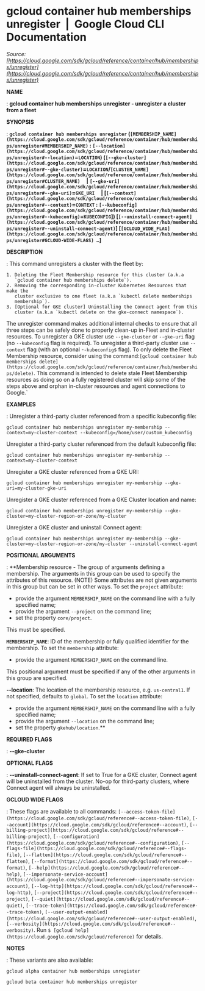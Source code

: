 # gcloud container hub memberships unregister  |  Google Cloud CLI Documentation

*Source: [https://cloud.google.com/sdk/gcloud/reference/container/hub/memberships/unregister](https://cloud.google.com/sdk/gcloud/reference/container/hub/memberships/unregister)*

**NAME**

: **gcloud container hub memberships unregister - unregister a cluster from a fleet**

**SYNOPSIS**

: **`gcloud container hub memberships unregister` (`[MEMBERSHIP_NAME](https://cloud.google.com/sdk/gcloud/reference/container/hub/memberships/unregister#MEMBERSHIP_NAME)` : `[--location](https://cloud.google.com/sdk/gcloud/reference/container/hub/memberships/unregister#--location)`=`LOCATION`) (`[--gke-cluster](https://cloud.google.com/sdk/gcloud/reference/container/hub/memberships/unregister#--gke-cluster)`=`LOCATION`/`[CLUSTER_NAME](https://cloud.google.com/sdk/gcloud/reference/container/hub/memberships/unregister#CLUSTER_NAME)`     | `[--gke-uri](https://cloud.google.com/sdk/gcloud/reference/container/hub/memberships/unregister#--gke-uri)`=`GKE_URI`     | [`[--context](https://cloud.google.com/sdk/gcloud/reference/container/hub/memberships/unregister#--context)`=`CONTEXT` : `[--kubeconfig](https://cloud.google.com/sdk/gcloud/reference/container/hub/memberships/unregister#--kubeconfig)`=`KUBECONFIG`]) [`[--uninstall-connect-agent](https://cloud.google.com/sdk/gcloud/reference/container/hub/memberships/unregister#--uninstall-connect-agent)`] [`[GCLOUD_WIDE_FLAG](https://cloud.google.com/sdk/gcloud/reference/container/hub/memberships/unregister#GCLOUD-WIDE-FLAGS) …`]**

**DESCRIPTION**

: This command unregisters a cluster with the fleet by:

```
1. Deleting the Fleet Membership resource for this cluster (a.k.a
   `gcloud container hub memberships delete`).
2. Removing the corresponding in-cluster Kubernetes Resources that make the
   cluster exclusive to one fleet (a.k.a `kubectl delete memberships
   membership`).
3. [Optional for GKE cluster] Uninstalling the Connect agent from this
   cluster (a.k.a `kubectl delete on the gke-connect namespace`).
```

The unregister command makes additional internal checks to ensure that all three
steps can be safely done to properly clean-up in-Fleet and in-cluster resources.
To unregister a GKE cluster use `--gke-cluster` or
`--gke-uri` flag (no `--kubeconfig` flag is required).
To unregister a third-party cluster use `--context` flag (with an
optional -`-kubeconfig`s flag).
To only delete the Fleet Membership resource, consider using the command:`[gcloud
container hub memberships delete](https://cloud.google.com/sdk/gcloud/reference/container/hub/memberships/delete)`. This command is intended to delete
stale Fleet Membership resources as doing so on a fully registered cluster will
skip some of the steps above and orphan in-cluster resources and agent
connections to Google.`

**EXAMPLES**

: Unregister a third-party cluster referenced from a specific kubeconfig file:

```
gcloud container hub memberships unregister my-membership --context=my-cluster-context --kubeconfig=/home/user/custom_kubeconfig
```

Unregister a third-party cluster referenced from the default kubeconfig file:

```
gcloud container hub memberships unregister my-membership --context=my-cluster-context
```

Unregister a GKE cluster referenced from a GKE URI:

```
gcloud container hub memberships unregister my-membership --gke-uri=my-cluster-gke-uri
```

Unregister a GKE cluster referenced from a GKE Cluster location and name:

```
gcloud container hub memberships unregister my-membership --gke-cluster=my-cluster-region-or-zone/my-cluster
```

Unregister a GKE cluster and uninstall Connect agent:

```
gcloud container hub memberships unregister my-membership --gke-cluster=my-cluster-region-or-zone/my-cluster --uninstall-connect-agent
```

**POSITIONAL ARGUMENTS**

: **Membership resource - The group of arguments defining a membership. The
arguments in this group can be used to specify the attributes of this resource.
(NOTE) Some attributes are not given arguments in this group but can be set in
other ways.
To set the `project` attribute:

- provide the argument `MEMBERSHIP_NAME` on the command line with a
fully specified name;
- provide the argument `--project` on the command line;
- set the property `core/project`.

This must be specified.

**`MEMBERSHIP_NAME`**:
ID of the membership or fully qualified identifier for the membership.
To set the `membership` attribute:

- provide the argument `MEMBERSHIP_NAME` on the command line.

This positional argument must be specified if any of the other arguments in this
group are specified.

**--location**:
The location of the membership resource, e.g. `us-central1`. If not
specified, defaults to `global`.
To set the `location` attribute:

- provide the argument `MEMBERSHIP_NAME` on the command line with a
fully specified name;
- provide the argument `--location` on the command line;
- set the property `gkehub/location`.**

**REQUIRED FLAGS**

: **--gke-cluster**

**OPTIONAL FLAGS**

: **--uninstall-connect-agent**:
If set to True for a GKE cluster, Connect agent will be uninstalled from the
cluster. No-op for third-party clusters, where Connect agent will always be
uninstalled.

**GCLOUD WIDE FLAGS**

: These flags are available to all commands: `[--access-token-file](https://cloud.google.com/sdk/gcloud/reference#--access-token-file)`,
`[--account](https://cloud.google.com/sdk/gcloud/reference#--account)`, `[--billing-project](https://cloud.google.com/sdk/gcloud/reference#--billing-project)`,
`[--configuration](https://cloud.google.com/sdk/gcloud/reference#--configuration)`,
`[--flags-file](https://cloud.google.com/sdk/gcloud/reference#--flags-file)`,
`[--flatten](https://cloud.google.com/sdk/gcloud/reference#--flatten)`, `[--format](https://cloud.google.com/sdk/gcloud/reference#--format)`, `[--help](https://cloud.google.com/sdk/gcloud/reference#--help)`, `[--impersonate-service-account](https://cloud.google.com/sdk/gcloud/reference#--impersonate-service-account)`,
`[--log-http](https://cloud.google.com/sdk/gcloud/reference#--log-http)`,
`[--project](https://cloud.google.com/sdk/gcloud/reference#--project)`, `[--quiet](https://cloud.google.com/sdk/gcloud/reference#--quiet)`, `[--trace-token](https://cloud.google.com/sdk/gcloud/reference#--trace-token)`, `[--user-output-enabled](https://cloud.google.com/sdk/gcloud/reference#--user-output-enabled)`,
`[--verbosity](https://cloud.google.com/sdk/gcloud/reference#--verbosity)`.
Run `$ [gcloud help](https://cloud.google.com/sdk/gcloud/reference)` for details.

**NOTES**

: These variants are also available:

```
gcloud alpha container hub memberships unregister
```

```
gcloud beta container hub memberships unregister
```
